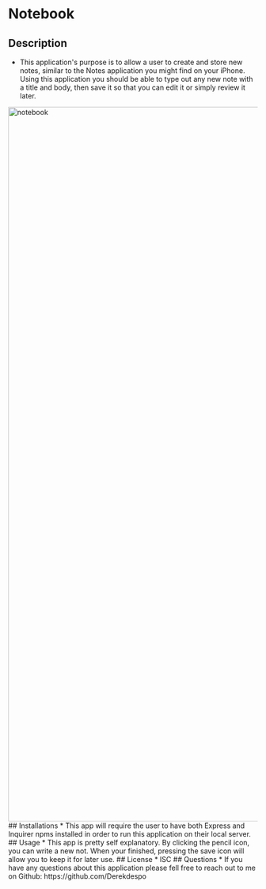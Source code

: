 # Notebook
## Description
* This application's purpose is to allow a user to create and store new notes, similar to the Notes application you might find on your iPhone. Using this application you should be able to type out any new note with a title and body, then save it so that you can edit it or simply review it later.
<img width="1440" alt="notebook" src="https://user-images.githubusercontent.com/65831812/87496008-af44db80-c620-11ea-92c1-b1a29634d7b5.png">
## Installations
* This app will require the user to have both Express and Inquirer npms installed in order to run this application on their local server.
## Usage
* This app is pretty self explanatory. By clicking the pencil icon, you can write a new not. When your finished, pressing the save icon will allow you to keep it for later use.
## License
* ISC
## Questions
* If you have any questions about this application please fell free to reach out to me on Github: https://github.com/Derekdespo
